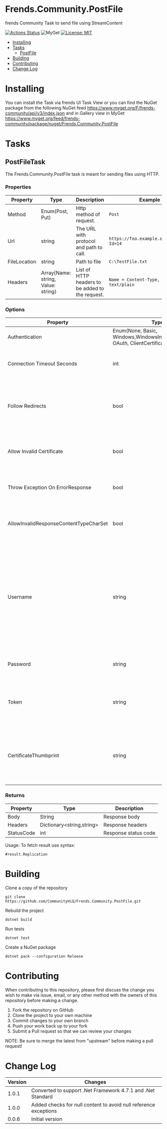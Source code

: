 # Frends.Community.PostFile

frends Community Task to send file using StreamContent

[![Actions Status](https://github.com/CommunityHiQ/Frends.Community.PostFile/workflows/PackAndPushAfterMerge/badge.svg)](https://github.com/CommunityHiQ/Frends.Community.PostFile/actions) ![MyGet](https://img.shields.io/myget/frends-community/v/Frends.Community.PostFile) [![License: MIT](https://img.shields.io/badge/License-MIT-yellow.svg)](https://opensource.org/licenses/MIT) 

- [Installing](#installing)
- [Tasks](#tasks)
     - [PostFile](#PostFile)
- [Building](#building)
- [Contributing](#contributing)
- [Change Log](#change-log)

# Installing

You can install the Task via frends UI Task View or you can find the NuGet package from the following NuGet feed
https://www.myget.org/F/frends-community/api/v3/index.json and in Gallery view in MyGet https://www.myget.org/feed/frends-community/package/nuget/Frends.Community.PostFile

# Tasks

## PostFileTask

The Frends.Community.PostFile task is meant for sending files using HTTP. 

### Properties

| Property          | Type                               | Description												| Example                                   |
|-------------------|----------------------------------------|------------------------------------------------------|-------------------------------------------|
| Method            | Enum(Post, Put)					 | Http method of request.									|  `Post`									|
| Url               | string                             | The URL with protocol and path to call.					| `https://foo.example.org/path/to?Id=14`	|
| FileLocation      | string                             | Path to file												| `C:\TestFile.txt`							|
| Headers           | Array{Name: string, Value: string} | List of HTTP headers to be added to the request.			| `Name = Content-Type, Value = text/plain` |


### Options

| Property                         | Type                               | Description                                                         |
|----------------------------------|------------------------------------|---------------------------------------------------------------------|
| Authentication                   | Enum(None, Basic, Windows,WindowsIntegratedSecurity, OAuth, ClientCertificate ) | Different options for authentication for the HTTP request.   |
| Connection Timeout Seconds       | int                                | Timeout in seconds to be used for the connection and operation. Default is 30 seconds. |
| Follow Redirects                 | bool                               | If FollowRedirects is set to false, all responses with an HTTP status code from 300 to 399 is returned to the application. Default is true.|
| Allow Invalid Certificate        | bool                               | Do not throw an exception on certificate error. Setting this to true is discouraged in production. |
| Throw Exception On ErrorResponse | bool                               | Throw a WebException if return code of request is not successful.  |
| AllowInvalidResponseContentTypeCharSet | bool                         | Some Api's return faulty content-type charset header. If set to true this overrides the returned charset. |
| Username                         | string                             | This field is available for Basic- and Windows Authentication. If Windows Authentication is selected Username needs to be of format domain\username. Basic authentication will add a base64 encoded Authorization header consisting of Username and password fields. |
| Password                         | string                             | This field is available for Basic- and Windows Authentication.  |
| Token                            | string                             | Token to be used in an OAuth request. The token will be added as a Authentication header. `Authorization Bearer '{Token}'` |
| CertificateThumbprint            | string                             | This field is used with Client Certificate Authentication. The certificate needs to be found in Cert\CurrentUser\My store on the agent running the process |


### Returns

| Property          | Type                      | Description          |
|-------------------|---------------------------|----------------------|
| Body              | String                    | Response body        |
| Headers           | Dictionary<string,string> | Response headers     |
| StatusCode        | int                       | Response status code | 

Usage:
To fetch result use syntax:

`#result.Replication`

# Building

Clone a copy of the repository

`git clone https://github.com/CommunityHiQ/Frends.Community.PostFile.git`

Rebuild the project

`dotnet build`

Run tests

`dotnet test`

Create a NuGet package

`dotnet pack --configuration Release`

# Contributing
When contributing to this repository, please first discuss the change you wish to make via issue, email, or any other method with the owners of this repository before making a change.

1. Fork the repository on GitHub
2. Clone the project to your own machine
3. Commit changes to your own branch
4. Push your work back up to your fork
5. Submit a Pull request so that we can review your changes

NOTE: Be sure to merge the latest from "upstream" before making a pull request!

# Change Log

| Version             | Changes              											 |
| --------------------| -----------------------------------------------------------------|
| 1.0.1				  | Converted to support .Net Framework 4.7.1 and .Net Standard
| 1.0.0 			  | Added checks for null content to avoid null reference exceptions |
| 0.0.6 			  | Initial version |